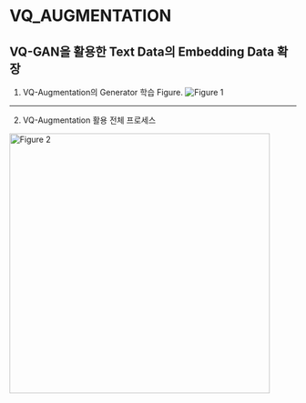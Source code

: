 # VQ_AUGMENTATION
VQ-GAN을 활용한 Text Data의 Embedding Data 확장
---
1. VQ-Augmentation의 Generator 학습 Figure.
![Figure 1](https://github.com/bobospark/VQ_AUGMENTATION/assets/118425851/d8380478-1cb5-4e9e-ad63-573ce61805c7)



---
2. VQ-Augmentation 활용 전체 프로세스
<img width="457" alt="Figure 2" src="https://github.com/bobospark/VQ_AUGMENTATION/assets/118425851/9af00a1b-9c7b-4e57-9740-8fe64a690a88">
